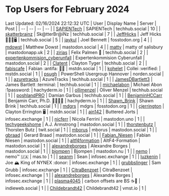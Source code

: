 # Top Users for February 2024
Last Updated: 02/16/2024 22:12:32 UTC
| User | Display Name | Server | Post |
| -- | -- | -- | -- |
| [SAPIENTech](https://techhub.social/@SAPIENTech) | SAPIENTech | techhub.social | 10 |
| [skatterbrainz](https://techhub.social/@skatterbrainz) | Sk@tterBr@iNz | techhub.social | 7 |
| [JeffHicks](https://techhub.social/@JeffHicks) | Jeff Hicks 🐶🎼🍷🖥️ | techhub.social | 5 |
| [jaykul](https://fosstodon.org/@jaykul) | Joel Bennett | fosstodon.org | 4 |
| [mdowst](https://mastodon.social/@mdowst) | Matthew Dowst | mastodon.social | 4 |
| [matty](https://mastodonapp.uk/@matty) | matty of salisbury | mastodonapp.uk | 2 |
| [zirias](https://techhub.social/@zirias) | Felix Palmen 📯 | techhub.social | 2 |
| [expertenkommision_cyberunfall](https://mastodon.social/@expertenkommision_cyberunfall) | Expertenkommision Cyberunfall | mastodon.social | 2 |
| [Clatent](https://techhub.social/@Clatent) | Clayton Tyger | techhub.social | 2 |
| [fabiscafe](https://mstdn.social/@fabiscafe) | Fabian :antifa: 🏳️‍🌈 | mstdn.social | 1 |
| [kohelet](https://mstdn.social/@kohelet) | Collei :verified: | mstdn.social | 1 |
| [psugh](https://norden.social/@psugh) | PowerShell Usergroup Hannover | norden.social | 1 |
| [azuretracks](https://techhub.social/@azuretracks) | AzureTracks | techhub.social | 1 |
| [JamesDBartlett3](https://techhub.social/@JamesDBartlett3) | James Bartlett :terminal: | techhub.social | 1 |
| [michaelabon](https://hachyderm.io/@michaelabon) | Michael Abon :1password: | hachyderm.io | 1 |
| [ollimenzel](https://techhub.social/@ollimenzel) | Oliver Menzel | techhub.social | 1 |
| [poshlandPRO](https://techhub.social/@poshlandPRO) | Damian Garbus | techhub.social | 1 |
| [BenjaminHCCarr](https://hachyderm.io/@BenjaminHCCarr) | Benjamin Carr, Ph.D. 👨🏻‍💻🧬 | hachyderm.io | 1 |
| [Shawn_Brink](https://techhub.social/@Shawn_Brink) | Shawn Brink | techhub.social | 1 |
| [mdgrs](https://fosstodon.org/@mdgrs) | mdgrs | fosstodon.org | 1 |
| [cjerrington](https://mstdn.social/@cjerrington) | Clayton Errington 🖥️ | mstdn.social | 1 |
| [ajn142](https://infosec.exchange/@ajn142) | Buttered Jorts | infosec.exchange | 1 |
| [nicferr](https://mastodon.uno/@nicferr) | Nicola Ferrini | mastodon.uno | 1 |
| [techygeekshome](https://mastodon.social/@techygeekshome) | A.J. Armstrong | mastodon.social | 1 |
| [thorstenbutz](https://twit.social/@thorstenbutz) | Thorsten Butz | twit.social | 1 |
| [mborus](https://mastodon.social/@mborus) | mborus | mastodon.social | 1 |
| [gbraad](https://mastodon.social/@gbraad) | Gerard Braad | mastodon.social | 1 |
| [Fabian_Niesen](https://mastodon.social/@Fabian_Niesen) | Fabian Niesen | mastodon.social | 1 |
| [altf4formation](https://mastodon.social/@altf4formation) | AltF4-Formation | mastodon.social | 1 |
| [alexandreborges](https://mastodon.social/@alexandreborges) | Alexandre Borges | mastodon.social | 1 |
| [bjompen](https://mastodon.nu/@bjompen) | Bjompen | mastodon.nu | 1 |
| [nemo](https://mas.to/@nemo) | nemo™ 🇺🇦 | mas.to | 1 |
| [seanm](https://infosec.exchange/@seanm) | Sean | infosec.exchange | 1 |
| [luzkenin](https://infosec.exchange/@luzkenin) | Joe 🏔️ King of NYNEX :donor: | infosec.exchange | 1 |
| [grubbslinger](https://infosec.exchange/@grubbslinger) | Sam Grubb | infosec.exchange | 1 |
| [CitraBenzoet](https://infosec.exchange/@CitraBenzoet) | CitraBenzoet | infosec.exchange | 1 |
| [alexandreborges](https://infosec.exchange/@alexandreborges) | Alexandre Borges | infosec.exchange | 1 |
| [plasma4045](https://indieweb.social/@plasma4045) | carbon offsets are BS ☕️🥬 | indieweb.social | 1 |
| [Childebrandt42](https://vmst.io/@Childebrandt42) | Childebrandt42 | vmst.io | 1 |
